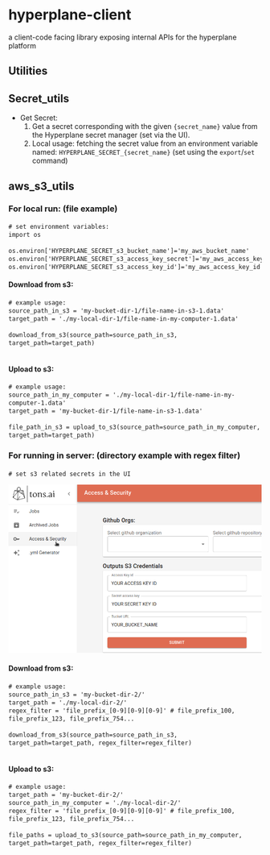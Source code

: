 # hyperplane-client
a client-code facing library exposing internal APIs for the hyperplane platform

## Utilities
## Secret_utils
* Get Secret:
   1. Get a secret corresponding with the given `{secret_name}` value from the Hyperplane secret manager (set via the UI).
   1. Local usage: fetching the secret value from an environment variable named: `HYPERPLANE_SECRET_{secret_name}` (set using the `export`/`set` command)

## aws_s3_utils
### For local run: (file example)
  ```
  # set environment variables:
  import os
  
  os.environ['HYPERPLANE_SECRET_s3_bucket_name']='my_aws_bucket_name'
  os.environ['HYPERPLANE_SECRET_s3_access_key_secret']='my_aws_access_key_secret'
  os.environ['HYPERPLANE_SECRET_s3_access_key_id']='my_aws_access_key_id'
  ```
  #### Download from s3:
  ```
  # example usage:
  source_path_in_s3 = 'my-bucket-dir-1/file-name-in-s3-1.data'
  target_path = './my-local-dir-1/file-name-in-my-computer-1.data'
  
  download_from_s3(source_path=source_path_in_s3, target_path=target_path)
      
  ```
  #### Upload to s3:
  ```
  # example usage:
  source_path_in_my_computer = './my-local-dir-1/file-name-in-my-computer-1.data'
  target_path = 'my-bucket-dir-1/file-name-in-s3-1.data'
  
  file_path_in_s3 = upload_to_s3(source_path=source_path_in_my_computer, target_path=target_path)      
  ```
### For running in server: (directory example with regex filter)
  `# set s3 related secrets in the UI`

  ![](readme_assets/s3_ui_creds.png)
  #### Download from s3:
  ```
  # example usage:
  source_path_in_s3 = 'my-bucket-dir-2/'
  target_path = './my-local-dir-2/'
  regex_filter = 'file_prefix_[0-9][0-9][0-9]' # file_prefix_100, file_prefix_123, file_prefix_754... 
  
  download_from_s3(source_path=source_path_in_s3, target_path=target_path, regex_filter=regex_filter)
      
  ```
  #### Upload to s3:
  ```
  # example usage:
  target_path = 'my-bucket-dir-2/'
  source_path_in_my_computer = './my-local-dir-2/'
  regex_filter = 'file_prefix_[0-9][0-9][0-9]' # file_prefix_100, file_prefix_123, file_prefix_754... 
  
  file_paths = upload_to_s3(source_path=source_path_in_my_computer, target_path=target_path, regex_filter=regex_filter)
      
  ```
